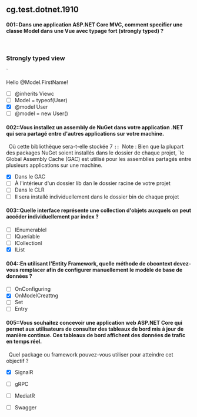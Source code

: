 ##   cg.test.dotnet.1910


#### 001::Dans une application ASP.NET Core MVC, comment specifier une classe Model dans une Vue avec typage fort (strongly typed) ? 
`
`<h3>Strongly typed view</h3>
`<p>Hello @Model.FirstName!</p>

- [ ] @inherits Viewc<User> 
- [ ] Model = typeof(User) 
- [x] @model User 
- [ ] @model = new User() 

#### 002::Vous installez un assembly de NuGet dans votre application .NET qui sera partagé entre d'autres applications sur votre machine. 
`
`Où cette bibliothèque sera-t-elle stockée 7 
`::
`Note : Bien que la plupart des packages NuGet soient installés dans le dossier de chaque projet, 
`le Global Assembly Cache (GAC) est utilisé pour les assemblies partagés entre plusieurs applications sur une machine.

- [x] Dans le GAC 
- [ ] À l'intérieur d'un dossier lib dan le dossier racine de votre projet
- [ ] Dans le CLR 
- [ ] Il sera installé individuellement dans le dossier bin de chaque projet 

#### 003::Quelle interface représente une collection d'objets auxquels on peut accéder individuellement par index ?

- [ ] IEnumerablel 
- [ ] IQueriable 
- [ ] ICollectionl 
- [x] lList

#### 004::En utilisant l'Entity Framework, quelle méthode de  obcontext devez-vous remplacer afin de configurer manuellement le modèle de base de données ? 

- [ ] OnConfiguring 
- [x] OnModelCreattng 
- [ ] Set 
- [ ] Entry 

#### 005::Vous souhaitez concevoir une application web ASP.NET Core qui permet aux utilisateurs de consulter des tableaux de bord mis à jour de manière continue. Ces tableaux de bord affichent des données de trafic en temps réel.
`
`Quel package ou framework pouvez-vous utiliser pour atteindre cet objectif ? 

- [x] SignalR 
- [ ] gRPC 
- [ ] MediatR 
- [ ] Swagger 

